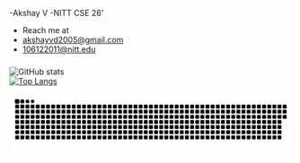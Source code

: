 -Akshay V
-NITT CSE 26'
  

- Reach me at
- akshayvd2005@gmail.com
- 106122011@nitt.edu


### 
![GitHub stats](https://github-readme-stats.vercel.app/api?username=codx-aks&theme=codeSTACKr&show_icons=true) </br>
[![Top Langs](https://github-readme-stats.vercel.app/api/top-langs/?username=codx-aks&layout=compact&theme=codeSTACKr)](https://github.com/anuraghazra/github-readme-stats)</br>

![Snake animation](https://github.com/aerial-ace1/aerial-ace1/blob/output/github-contribution-grid-snake-dark.svg)</br>
